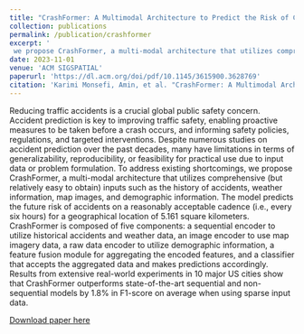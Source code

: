 ```yaml
---
title: "CrashFormer: A Multimodal Architecture to Predict the Risk of Crash"
collection: publications
permalink: /publication/crashformer
excerpt: '
 we propose CrashFormer, a multi-modal architecture that utilizes comprehensive (but relatively easy to obtain) inputs such as the history of accidents, weather information, map images, and demographic information. The model predicts the future risk of accidents on a reasonably acceptable cadence (i.e., every six hours) for a geographical location of 5.161 square kilometers.'
date: 2023-11-01
venue: 'ACM SIGSPATIAL'
paperurl: 'https://dl.acm.org/doi/pdf/10.1145/3615900.3628769'
citation: 'Karimi Monsefi, Amin, et al. "CrashFormer: A Multimodal Architecture to Predict the Risk of Crash." Proceedings of the 1st ACM SIGSPATIAL International Workshop on Advances in Urban-AI. 2023.'
---
```


Reducing traffic accidents is a crucial global public safety concern. Accident prediction is key to improving traffic safety, enabling proactive measures to be taken before a crash occurs, and informing safety policies, regulations, and targeted interventions. Despite numerous studies on accident prediction over the past decades, many have limitations in terms of generalizability, reproducibility, or feasibility for practical use due to input data or problem formulation.
To address existing shortcomings, we propose CrashFormer, a multi-modal architecture that utilizes comprehensive (but relatively easy to obtain) inputs such as the history of accidents, weather information, map images, and demographic information. The model predicts the future risk of accidents on a reasonably acceptable cadence (i.e., every six hours) for a geographical location of 5.161 square kilometers. CrashFormer is composed of five components: a sequential encoder to utilize historical accidents and weather data, an image encoder to use map imagery data, a raw data encoder to utilize demographic information, a feature fusion module for aggregating the encoded features, and a classifier that accepts the aggregated data and makes predictions accordingly. Results from extensive real-world experiments in 10 major US cities show that CrashFormer outperforms state-of-the-art sequential and non-sequential models by 1.8\% in F1-score on average when using sparse input data.

[Download paper here](../files/crashformer.pdf)
